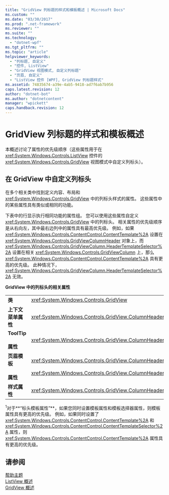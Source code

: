 ```yaml
---
title: "GridView 列标题的样式和模板概述 | Microsoft Docs"
ms.custom: ""
ms.date: "03/30/2017"
ms.prod: ".net-framework"
ms.reviewer: ""
ms.suite: ""
ms.technology: 
  - "dotnet-wpf"
ms.tgt_pltfrm: ""
ms.topic: "article"
helpviewer_keywords: 
  - "列标题, 自定义"
  - "控件, ListView"
  - "GridView 视图模式, 自定义列标题"
  - "页眉, 自定义"
  - "ListView 控件 [WPF], GridView 列标题样式"
ms.assetid: 74835674-a39e-4ab5-9418-ad7f6ab7b956
caps.latest.revision: 12
author: "dotnet-bot"
ms.author: "dotnetcontent"
manager: "wpickett"
caps.handback.revision: 12
---
```

# GridView 列标题的样式和模板概述
本概述讨论了属性的优先级顺序（这些属性用于在 <xref:System.Windows.Controls.ListView> 控件的 <xref:System.Windows.Controls.GridView> 视图模式中自定义列标头）。  
  
## 在 GridView 中自定义列标头  
 在多个相关类中找到定义内容、布局和 <xref:System.Windows.Controls.GridView> 中的列标头样式的属性。  这些属性中的某些属性具有类似或相同的功能。  
  
 下表中的行显示执行相同功能的属性组。  您可以使用这些属性自定义 <xref:System.Windows.Controls.GridView> 中的列标头。  相关属性的优先级顺序是从右向左，其中最右边列中的属性具有最高优先级。  例如，如果 <xref:System.Windows.Controls.ContentControl.ContentTemplate%2A> 设置在 <xref:System.Windows.Controls.GridViewColumnHeader> 对象上，而 <xref:System.Windows.Controls.GridViewColumn.HeaderTemplateSelector%2A> 设置在相关 <xref:System.Windows.Controls.GridViewColumn> 上，那么 <xref:System.Windows.Controls.ContentControl.ContentTemplate%2A> 具有更高的优先级。  此种情况下，<xref:System.Windows.Controls.GridViewColumn.HeaderTemplateSelector%2A> 无效。  
  
 **GridView 中的列标头的相关属性**  
  
|||||  
|-|-|-|-|  
|**类**|<xref:System.Windows.Controls.GridView>|<xref:System.Windows.Controls.GridViewColumn>|<xref:System.Windows.Controls.GridViewColumnHeader>|  
|**上下文菜单属性**|<xref:System.Windows.Controls.GridView.ColumnHeaderContextMenu%2A>|不适用|<xref:System.Windows.FrameworkElement.ContextMenu%2A>|  
|**ToolTip**<br /><br /> **属性**|<xref:System.Windows.Controls.GridView.ColumnHeaderToolTip%2A>|不适用|<xref:System.Windows.FrameworkElement.ToolTip%2A>|  
|**页眉模板**<br /><br /> **属性**|<xref:System.Windows.Controls.GridView.ColumnHeaderTemplate%2A> <sup>1</sup>\/<br /><br /> <xref:System.Windows.Controls.GridView.ColumnHeaderTemplateSelector%2A>|<xref:System.Windows.Controls.GridViewColumn.HeaderTemplate%2A> <sup>1</sup>\/<br /><br /> <xref:System.Windows.Controls.GridViewColumn.HeaderTemplateSelector%2A>|<xref:System.Windows.Controls.ContentControl.ContentTemplate%2A> <sup>1</sup>\/<br /><br /> <xref:System.Windows.Controls.ContentControl.ContentTemplateSelector%2A>|  
|**样式属性**|<xref:System.Windows.Controls.GridView.ColumnHeaderContainerStyle%2A>|<xref:System.Windows.Controls.GridViewColumn.HeaderContainerStyle%2A>|<xref:System.Windows.FrameworkElement.Style%2A>|  
  
 <sup>1</sup>对于**“标头模板属性”**，如果您同时设置模板属性和模板选择器属性，则模板属性具有更高的优先级。  例如，如果同时设置了 <xref:System.Windows.Controls.ContentControl.ContentTemplate%2A> 和 <xref:System.Windows.Controls.ContentControl.ContentTemplateSelector%2A> 属性，则 <xref:System.Windows.Controls.ContentControl.ContentTemplate%2A> 属性具有更高的优先级。  
  
## 请参阅  
 [帮助主题](../../../../docs/framework/wpf/controls/listview-how-to-topics.md)   
 [ListView 概述](../../../../docs/framework/wpf/controls/listview-overview.md)   
 [GridView 概述](../../../../docs/framework/wpf/controls/gridview-overview.md)